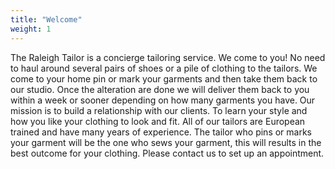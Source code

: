 ```yaml
---
title: "Welcome"
weight: 1
---
```


The Raleigh Tailor is a concierge tailoring service. We come to you!
No need to haul around several pairs of shoes or a pile of clothing to the tailors.
We come to your home pin or mark your garments and then take them back to our
studio. Once the alteration are done we will deliver them back to you within a
week or sooner depending on how many garments you have. Our mission is to build
a relationship with our clients. To learn your style and how you like your clothing
to look and fit. All of our tailors are European trained and have many years of
experience. The tailor who pins or marks your garment will be the one who sews
your garment, this will results in the best outcome for your clothing. Please
contact us to set up an appointment.
